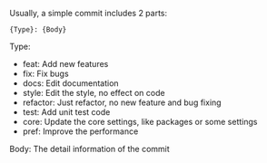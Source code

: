 Usually, a simple commit includes 2 parts:

`{Type}: {Body}`

Type: 
- feat: Add new features
- fix: Fix bugs
- docs: Edit documentation
- style: Edit the style, no effect on code
- refactor: Just refactor, no new feature and bug fixing
- test: Add unit test code
- core: Update the core settings, like packages or some settings
- pref: Improve the performance

Body:
The detail information of the commit